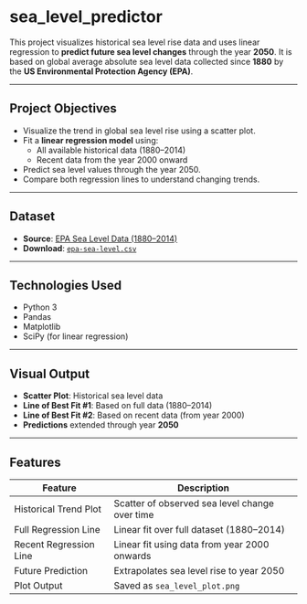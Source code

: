 # sea_level_predictor

This project visualizes historical sea level rise data and uses linear regression to **predict future sea level changes** through the year **2050**. It is based on global average absolute sea level data collected since **1880** by the **US Environmental Protection Agency (EPA)**.

---

##  Project Objectives

- Visualize the trend in global sea level rise using a scatter plot.
- Fit a **linear regression model** using:
  - All available historical data (1880–2014)
  - Recent data from the year 2000 onward
- Predict sea level values through the year 2050.
- Compare both regression lines to understand changing trends.

---

##  Dataset

- **Source**: [EPA Sea Level Data (1880–2014)](https://www.epa.gov/)
- **Download**: [`epa-sea-level.csv`](https://raw.githubusercontent.com/freeCodeCamp/boilerplate-sea-level-predictor/master/epa-sea-level.csv)

---

##  Technologies Used

- Python 3
- Pandas
- Matplotlib
- SciPy (for linear regression)

---

##  Visual Output

- **Scatter Plot**: Historical sea level data
- **Line of Best Fit #1**: Based on full data (1880–2014)
- **Line of Best Fit #2**: Based on recent data (from year 2000)
- **Predictions** extended through year **2050**

---

##  Features

| Feature                           | Description                                            |
|-----------------------------------|--------------------------------------------------------|
|  Historical Trend Plot         | Scatter of observed sea level change over time         |
|  Full Regression Line          | Linear fit over full dataset (1880–2014)               |
|  Recent Regression Line        | Linear fit using data from year 2000 onwards           |
|  Future Prediction             | Extrapolates sea level rise to year 2050               |
|  Plot Output                   | Saved as `sea_level_plot.png`                          |
